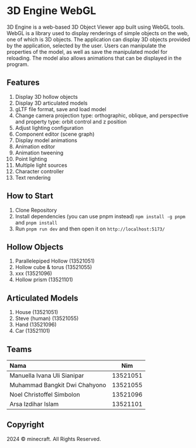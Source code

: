 # 3D Engine WebGL

3D Engine is a web-based 3D Object Viewer app built using WebGL tools. WebGL is a library used to display renderings of simple objects on the web, one of which is 3D objects. The application can display 3D objects provided by the application, selected by the user. Users can manipulate the properties of the model, as well as save the manipulated model for reloading. The model also allows animations that can be displayed in the program.

## Features

1. Display 3D hollow objects
2. Display 3D articulated models
3. gLTF file format, save and load model
4. Change camera projection type: orthographic, oblique, and perspective and property type: orbit control and z position
5. Adjust lighting configuration
6. Component editor (scene graph)
7. Display model animations
9. Animation editor
10. Animation tweening
11. Point lighting
12. Multiple light sources
13. Character controller
14. Text rendering

## How to Start

1. Clone Repository
2. Install dependencies (you can use pnpm instead) ```npm install -g pnpm``` and ```pnpm install```
3. Run ```pnpm run dev``` and then open it on ```http://localhost:5173/```

## Hollow Objects

1. Parallelepiped Hollow (13521051)
2. Hollow cube & torus (13521055)
3. xxx (13521096)
4. Hollow prism (13521101)

## Articulated Models

1. House (13521051)
2. Steve (human) (13521055)
3. Hand (13521096)
4. Car (13521101)

## Teams

| Nama                           | Nim      |
| :----------------------------- | :------: |
| Manuella Ivana Uli Sianipar    | 13521051 |
| Muhammad Bangkit Dwi Chahyono  | 13521055 |
| Noel Christoffel Simbolon      | 13521096 |
| Arsa Izdihar Islam             | 13521101 |

## Copyright
2024 © minecraft. All Rights Reserved.
